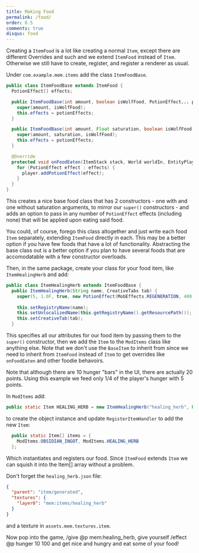 ```yaml
---
title: Making Food
permalink: /food/
order: 6.5
comments: true
disqus: food
---
```


Creating a `ItemFood` is a lot like creating a normal `Item`, except there are different Overrides and such and we extend `ItemFood` instead of `Item`. Otherwise we still have to create, register, and register a renderer as usual.

Under `com.example.mem.items` add the class `ItemFoodBase`.

```java
public class ItemFoodBase extends ItemFood {
  PotionEffect[] effects;

  public ItemFoodBase(int amount, boolean isWolfFood, PotionEffect... potienEffects) {
    super(amount, isWolfFood);
    this.effects = potienEffects;
  }

  public ItemFoodBase(int amount, Float saturation, boolean isWolfFood, PotionEffect... potionEffects) {
    super(amount, saturation, isWolfFood);
    this.effects = potionEffects;
  }

  @Override
  protected void onFoodEaten(ItemStack stack, World worldIn, EntityPlayer player) {
    for (PotionEffect effect : effects) {
      player.addPotionEffect(effect);
    }
  }
}
```

This creates a nice base food class that has 2 constructors - one with and one without saturation arguments, to mirror our `super()` constructors - and adds an option to pass in any number of `PotionEffect` effects (including none) that will be applied upon eating said food.

You could, of course, forego this class altogether and just write each food `Item` separately, extending `ItemFood` directly in each. This may be a better option if you have few foods that have a lot of functionality. Abstracting the base class out is a better option if you plan to have several foods that are accomodatable with a few constructor overloads.

Then, in the same package, create your class for your food item, like `ItemHealingHerb` and add:

```java
public class ItemHealingHerb extends ItemFoodBase {
  public ItemHealingHerb(String name, CreativeTabs tab) {
    super(5, 1.0F, true, new PotionEffect(MobEffects.REGENERATION, 400, 1);
    
    this.setRegistryName(name);
    this.setUnlocalizedName(this.getRegistryName().getResourcePath());    
    this.setCreativeTab(tab);
  }
```

This specifies all our attributes for our food item by passing them to the `super()` constructor, then we add the `Item` to the `ModItems` class like anything else. Note that we don't use the `BaseItem` to inherit from since we need to inherit from `ItemFood` instead of `Item` to get overrides like `onFoodEaten` and other foodie behavoirs.

Note that although there are 10 hunger "bars" in the UI, there are actually 20 points. Using this example we feed only 1/4 of the player's hunger with 5 points.

In `ModItems` add:

```java
public static Item HEALING_HERB = new ItemHealingHerb("healing_herb", Ref.tabExample);

```
to create the object instance and update `RegisterItemHandler` to add the new `Item`:

```java
  public static Item[] items = {
    ModItems.OBSIDIAN_INGOT, ModItems.HEALING_HERB
  };
```

Which instantiates and registers our food. Since `ItemFood` extends `Item` we can squish it into the Item[] array without a problem.

Don't forget the `healing_herb.json` file:

```json
{
  "parent": "item/generated",
  "textures": {
    "layer0": "mem:items/healing_herb"
  }
}
```

and a texture in `assets.mem.textures.item`.

Now pop into the game, /give @p mem:healing_herb, give yourself /effect @p hunger 10 100 and get nice and hungry and eat some of your food!

